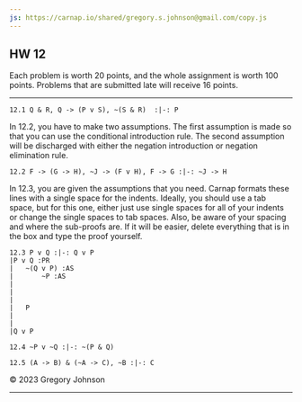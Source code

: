 ```yaml
---
js: https://carnap.io/shared/gregory.s.johnson@gmail.com/copy.js
--- 
```


## HW 12

Each problem is worth 20 points, and the whole assignment is worth 100 points. Problems that are submitted late will receive 16 points. 

---

~~~{.ProofChecker .JohnsonSL options="fonts tabindent" guides="fitch" points="20" late-credit="16"}
12.1 Q & R, Q -> (P v S), ~(S & R)  :|-: P
~~~

In 12.2, you have to make two assumptions. The first assumption is made so that you can use the conditional introduction rule. The second assumption will be discharged with either the negation introduction or negation elimination rule.

~~~{.ProofChecker .JohnsonSL options="fonts tabindent" guides="fitch" points="20" late-credit="16"}
12.2 F -> (G -> H), ~J -> (F v H), F -> G :|-: ~J -> H
~~~

In 12.3, you are given the assumptions that you need. Carnap formats these lines with a single space for the indents. Ideally, you should use a tab space, but for this one, either just use single spaces for all of your indents or change the single spaces to tab spaces. Also, be aware of your spacing and where the sub-proofs are. If it will be easier, delete everything that is in the box and type the proof yourself. 

~~~{.ProofChecker .JohnsonSL options="fonts" guides="fitch" points="20" late-credit="16"}
12.3 P v Q :|-: Q v P
|P v Q :PR
|	~(Q v P) :AS
|		~P :AS
|		
|		
|		
|	P
|	
|	
|Q v P
~~~


~~~{.ProofChecker .JohnsonSL options="fonts tabindent" guides="fitch" points="20" late-credit="16"}
12.4 ~P v ~Q :|-: ~(P & Q)
~~~

~~~{.ProofChecker .JohnsonSL options="fonts tabindent" guides="fitch" points="20" late-credit="16"}
12.5 (A -> B) & (~A -> C), ~B :|-: C
~~~

&copy; 2023 Gregory Johnson 
 
---
